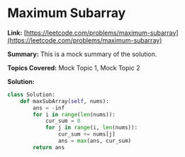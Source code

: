 # Maximum Subarray

**Link:** [https://leetcode.com/problems/maximum-subarray](https://leetcode.com/problems/maximum-subarray)

**Summary:**
This is a mock summary of the solution.

**Topics Covered:** Mock Topic 1, Mock Topic 2

**Solution:**
```python
class Solution:
    def maxSubArray(self, nums):
        ans = -inf
        for i in range(len(nums)):
            cur_sum = 0
            for j in range(i, len(nums)):
                cur_sum += nums[j]
                ans = max(ans, cur_sum)
        return ans
```